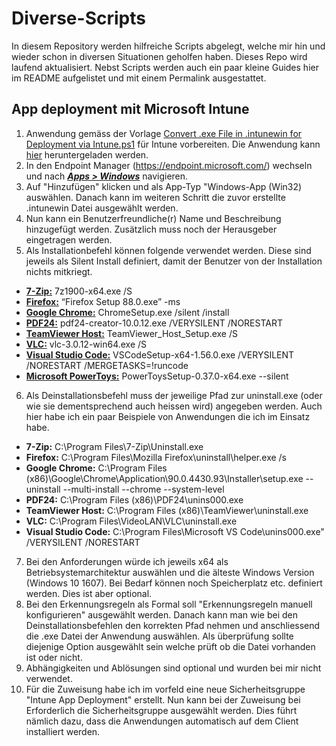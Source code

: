# Diverse-Scripts
In diesem Repository werden hilfreiche Scripts abgelegt, welche mir hin und wieder schon in diversen Situationen geholfen haben. Dieses Repo wird laufend aktualisiert.
Nebst Scripts werden auch ein paar kleine Guides hier im README aufgelistet und mit einem Permalink ausgestattet.
## App deployment mit Microsoft Intune
1. Anwendung gemäss der Vorlage [Convert .exe File in .intunewin for Deployment via Intune.ps1](https://github.com/JohnnyWinkler/Diverse-Scripts/blob/main/Endpoint%20Manager/Convert%20.exe%20File%20in%20.intunewin%20for%20Deployment%20via%20Intune.ps1) für Intune vorbereiten. Die Anwendung kann [hier](https://github.com/microsoft/Microsoft-Win32-Content-Prep-Tool) heruntergeladen werden.
2. In den Endpoint Manager (https://endpoint.microsoft.com/) wechseln und nach <b><i>[Apps > Windows](https://endpoint.microsoft.com/?ref=AdminCenter#blade/Microsoft_Intune_DeviceSettings/AppsWindowsMenu/windowsApps)</b></i> navigieren.
3. Auf "Hinzufügen" klicken und als App-Typ "Windows-App (Win32) auswählen. Danach kann im weiteren Schritt die zuvor erstellte .intunewin Datei ausgewählt werden.
4. Nun kann ein Benutzerfreundliche(r) Name und Beschreibung hinzugefügt werden. Zusätzlich muss noch der Herausgeber eingetragen werden.
5. Als Installationbefehl können folgende verwendet werden. Diese sind jeweils als Silent Install definiert, damit der Benutzer von der Installation nichts mitkriegt.
- <b>[7-Zip:](https://www.7-zip.org/a/7z1900-x64.exe)</b> 7z1900-x64.exe /S
- <b>[Firefox:](https://download.mozilla.org/?product=firefox-latest-ssl&os=win64&lang=de)</b> “Firefox Setup 88.0.exe” -ms
- <b>[Google Chrome:](https://www.google.com/intl/de/chrome/)</b> ChromeSetup.exe /silent /install
- <b>[PDF24:](https://creator.pdf24.org/download/?version=10.0.12&tou=exe)</b> pdf24-creator-10.0.12.exe /VERYSILENT /NORESTART
- <b>[TeamViewer Host:](https://download.teamviewer.com/download/TeamViewer_Host_Setup.exe)</b> TeamViewer_Host_Setup.exe /S
- <b>[VLC:](https://get.videolan.org/vlc/3.0.12/win64/vlc-3.0.12-win64.exe)</b> vlc-3.0.12-win64.exe /S
- <b>[Visual Studio Code:](https://code.visualstudio.com/docs/?dv=win64)</b> VSCodeSetup-x64-1.56.0.exe /VERYSILENT /NORESTART /MERGETASKS=!runcode
- <b>[Microsoft PowerToys:](https://github.com/microsoft/PowerToys/releases/download/v0.37.0/PowerToysSetup-0.37.0-x64.exe)</b> PowerToysSetup-0.37.0-x64.exe --silent
6. Als Deinstallationsbefehl muss der jeweilige Pfad zur uninstall.exe (oder wie sie dementsprechend auch heissen wird) angegeben werden. Auch hier habe ich ein paar Beispiele von Anwendungen die ich im Einsatz habe.
- <b>7-Zip:</b> C:\Program Files\7-Zip\Uninstall.exe
- <b>Firefox:</b> C:\Program Files\Mozilla Firefox\uninstall\helper.exe /s
- <b>Google Chrome:</b> C:\Program Files (x86)\Google\Chrome\Application\90.0.4430.93\Installer\setup.exe --uninstall --multi-install --chrome --system-level
- <b>PDF24:</b> C:\Program Files (x86)\PDF24\unins000.exe
- <b>TeamViewer Host:</b> C:\Program Files (x86)\TeamViewer\uninstall.exe
- <b>VLC:</b> C:\Program Files\VideoLAN\VLC\uninstall.exe
- <b>Visual Studio Code:</b> C:\Program Files\Microsoft VS Code\unins000.exe" /VERYSILENT /NORESTART
7. Bei den Anforderungen würde ich jeweils x64 als Betriebsystemarchitektur auswählen und die älteste Windows Version (Windows 10 1607). Bei Bedarf können noch Speicherplatz etc. definiert werden. Dies ist aber optional.
8. Bei den Erkennungsregeln als Formal soll "Erkennungsregeln manuell konfigurieren" ausgewählt werden. Danach kann man wie bei den Deinstallationsbefehlen den korrekten Pfad nehmen und anschliessend die .exe Datei der Anwendung auswählen. Als überprüfung sollte diejenige Option ausgewählt sein welche prüft ob die Datei vorhanden ist oder nicht.
9. Abhängigkeiten und Ablösungen sind optional und wurden bei mir nicht verwendet.
10. Für die Zuweisung habe ich im vorfeld eine neue Sicherheitsgruppe "Intune App Deployment" erstellt. Nun kann bei der Zuweisung bei Erforderlich die Sicherheitsgruppe ausgewählt werden. Dies führt nämlich dazu, dass die Anwendungen automatisch auf dem Client installiert werden.